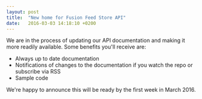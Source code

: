 ```yaml
---
layout: post
title:  "New home for Fusion Feed Store API"
date:   2016-03-03 14:18:10 +0200
---
```

We are in the process of updating our API documentation and making it more readily available. Some benefits you'll receive are:

* Always up to date documentation
* Notifications of changes to the documentation if you watch the repo or subscribe via RSS
* Sample code

We're happy to announce this will be ready by the first week in March 2016.
